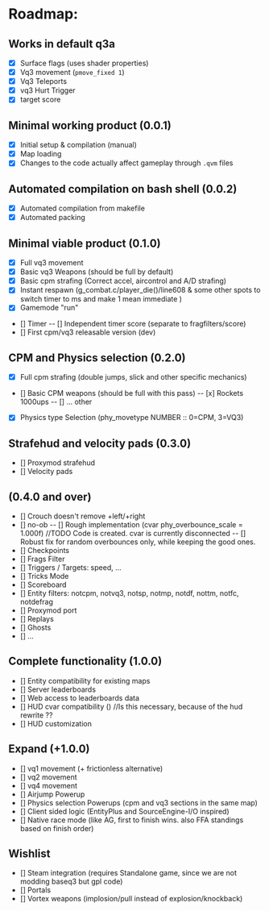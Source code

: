 # Roadmap:
## Works in default q3a
- [x] Surface flags (uses shader properties)
- [x] Vq3 movement (`pmove_fixed 1`)
- [x] Vq3 Teleports
- [x] vq3 Hurt Trigger
- [x] target score

## Minimal working product (0.0.1)
- [x] Initial setup & compilation (manual)
- [x] Map loading
- [x] Changes to the code actually affect gameplay through `.qvm` files

## Automated compilation on bash shell (0.0.2)
- [x] Automated compilation from makefile
- [x] Automated packing

## Minimal viable product (0.1.0)
- [x] Full vq3 movement
- [x] Basic vq3 Weapons (should be full by default)  
- [x] Basic cpm strafing (Correct accel, aircontrol and A/D strafing)
- [x] Instant respawn (g_combat.c/player_die()/line608  & some other spots to switch timer to ms and make 1 mean immediate )
- [x] Gamemode "run"
- [] Timer
-- [] Independent timer score (separate to fragfilters/score)
- [] First cpm/vq3 releasable version (dev)

## CPM and Physics selection (0.2.0)
- [x] Full cpm strafing (double jumps, slick and other specific mechanics)
- [] Basic CPM weapons (should be full with this pass)
-- [x] Rockets 1000ups
-- [] ... other
- [x] Physics type Selection (phy_movetype NUMBER :: 0=CPM, 3=VQ3)

## Strafehud and velocity pads (0.3.0)
- [] Proxymod strafehud
- [] Velocity pads  

## (0.4.0 and over)
- [] Crouch doesn't remove +left/+right
- [] no-ob
-- [] Rough implementation (cvar phy_overbounce_scale = 1.000f) //TODO Code is created. cvar is currently disconnected
-- [] Robust fix for random overbounces only, while keeping the good ones.
- [] Checkpoints
- [] Frags Filter
- [] Triggers / Targets: speed, ...
- [] Tricks Mode
- [] Scoreboard
- [] Entity filters: notcpm, notvq3, notsp, notmp, notdf, nottm, notfc, notdefrag
- [] Proxymod port
- [] Replays
- [] Ghosts
- [] ...

## Complete functionality (1.0.0)
- [] Entity compatibility for existing maps
- [] Server leaderboards
- [] Web access to leaderboards data
- [] HUD cvar compatibility ()   //Is this necessary, because of the hud rewrite ??
- [] HUD customization

## Expand (+1.0.0)
- [] vq1 movement (+ frictionless alternative)
- [] vq2 movement
- [] vq4 movement
- [] Airjump Powerup
- [] Physics selection Powerups (cpm and vq3 sections in the same map)
- [] Client sided logic (EntityPlus and SourceEngine-I/O inspired)
- [] Native race mode (like AG, first to finish wins. also FFA standings based on finish order)

## Wishlist
- [] Steam integration (requires Standalone game, since we are not modding baseq3 but gpl code)
- [] Portals
- [] Vortex weapons (implosion/pull instead of explosion/knockback)
